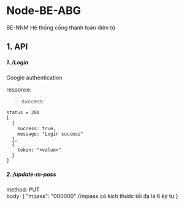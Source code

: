 # Node-BE-ABG
BE-NNM Hệ thống cổng thanh toán điện tử

## 1. API
##### 1. /Login
Google authentication

response: 
> success: 
``` 
status = 200
[
  {
    success: true,
    message: "Login success"
  },
  {
    token: "<value>"
  }
]
```
##### 2. /update-m-pass
method: PUT <br>
body: {
  "mpass": "000000" //mpass có kích thước tối đa là 6 ký tự
}


